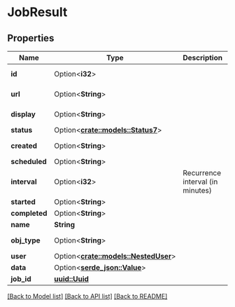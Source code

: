 # JobResult

## Properties

Name | Type | Description | Notes
------------ | ------------- | ------------- | -------------
**id** | Option<**i32**> |  | [optional][readonly]
**url** | Option<**String**> |  | [optional][readonly]
**display** | Option<**String**> |  | [optional][readonly]
**status** | Option<[**crate::models::Status7**](Status_7.md)> |  | [optional]
**created** | Option<**String**> |  | [optional][readonly]
**scheduled** | Option<**String**> |  | [optional]
**interval** | Option<**i32**> | Recurrence interval (in minutes) | [optional]
**started** | Option<**String**> |  | [optional]
**completed** | Option<**String**> |  | [optional]
**name** | **String** |  | 
**obj_type** | Option<**String**> |  | [optional][readonly]
**user** | Option<[**crate::models::NestedUser**](NestedUser.md)> |  | [optional]
**data** | Option<[**serde_json::Value**](.md)> |  | [optional]
**job_id** | [**uuid::Uuid**](uuid::Uuid.md) |  | 

[[Back to Model list]](../README.md#documentation-for-models) [[Back to API list]](../README.md#documentation-for-api-endpoints) [[Back to README]](../README.md)



